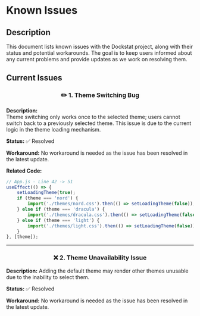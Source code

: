 # Known Issues

## Description

This document lists known issues with the Dockstat project, along with their status and potential workarounds. The goal is to keep users informed about any current problems and provide updates as we work on resolving them.

## Current Issues

<h3 align="center">
    ✏️ 1. Theme Switching Bug
</h3>

**Description:**  
Theme switching only works once to the selected theme; users cannot switch back to a previously selected theme. This issue is due to the current logic in the theme loading mechanism.

**Status:**
✅ Resolved

**Workaround:**
No workaround is needed as the issue has been resolved in the latest update.

**Related Code:**
```javascript
// App.js - Line 42 -> 51
useEffect(() => {
    setLoadingTheme(true);
    if (theme === 'nord') {
        import('./themes/nord.css').then(() => setLoadingTheme(false));
    } else if (theme === 'dracula') {
        import('./themes/dracula.css').then(() => setLoadingTheme(false));
    } else if (theme === 'light') {
        import('./themes/light.css').then(() => setLoadingTheme(false));
    }
}, [theme]);
```

---

<h3 align="center">
    ❌ 2. Theme Unavailability Issue
</h3>

**Description:**
Adding the default theme may render other themes unusable due to the inability to select them.

**Status:**
✅ Resolved

**Workaround:**
No workaround is needed as the issue has been resolved in the latest update.